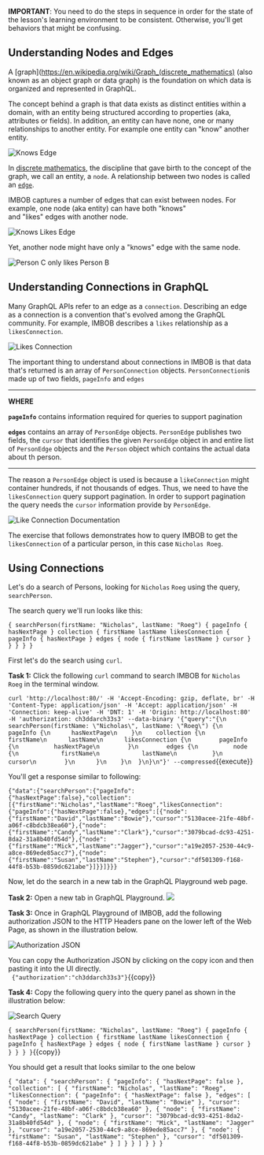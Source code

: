 **IMPORTANT**: You need to do the steps in sequence in order for the state of the lesson's learning environment to be
consistent. Otherwise, you'll get behaviors that might be confusing.

## Understanding Nodes and Edges


A [graph](https://en.wikipedia.org/wiki/Graph_(discrete_mathematics) (also known as an object graph or data graph) is
the foundation on which data is organized and represented in GraphQL. 

The concept behind a graph is that data exists as distinct entities within a domain, with an entity being
structured according to properties (aka, attributes or fields). In addition, an entity can have none, one or 
many relationships to another entity. For example one entity can "know" another entity.

![Knows Edge](https://raw.githubusercontent.com/reselbob/katacoda-scenarios/master/understanding-graphql-using-imbob/images/knows-edge.png)


In [discrete mathematics](https://en.wikipedia.org/wiki/Discrete_mathematics), the discipline that gave birth to the concept of
the graph, we call an entity, a `node`. A relationship between two nodes is called an [`edge`](https://en.wikipedia.org/wiki/File:Undirected.svg).

IMBOB captures a number of edges that can exist between nodes. For example, one node (aka entity) can have both "knows"  
and "likes" edges with another node.
                                                               
![Knows Likes Edge](https://raw.githubusercontent.com/reselbob/katacoda-scenarios/master/understanding-graphql-using-imbob/images/likes-knows-edge.png)
 
Yet, another node might have only a "knows" edge with the same node.

![Person C only likes Person B](https://raw.githubusercontent.com/reselbob/katacoda-scenarios/master/understanding-graphql-using-imbob/images/person-c-likes-only.png)

## Understanding Connections in GraphQL

Many GraphQL APIs refer to an edge as a `connection`. Describing an edge as a connection is a convention that's evolved
among the GraphQL community. For example,  IMBOB describes a `likes` relationship as a `likesConnection`.

![Likes Connection](https://raw.githubusercontent.com/reselbob/katacoda-scenarios/master/understanding-graphql-using-imbob/images/likesConnection.png)


The important thing to understand about connections in IMBOB is that data that's returned is an array of `PersonConnection`
objects. `PersonConnection`is made up of two fields, `pageInfo` and `edges`

------

**WHERE**

**`pageInfo`** contains information required for queries to support pagination

**`edges`** contains an array of `PersonEdge` objects. `PersonEdge` publishes two fields, the `cursor` that identifies
the given `PersonEdge` object in and entire list of `PersonEdge` objects  and the `Person` object which contains the actual
data about th person. 

------

The reason a `PersonEdge` object is used is because a `likeConnection` might container hundreds, if not thousands
of edges. Thus, we need to have the `likesConnection` query support pagination. In order to support pagination
the query needs the `cursor` information provide by `PersonEdge`.

![Like Connection Documentation](https://raw.githubusercontent.com/reselbob/katacoda-scenarios/master/understanding-graphql-using-imbob/images/likes-collection-doc.png)



The exercise that follows demonstrates how to query IMBOB to get the `likesConnection` of a particular person, in this case
`Nicholas Roeg`.

## Using Connections

Let's do a search of Persons, looking for `Nicholas` `Roeg` using the query, `searchPerson`.

The search query we'll run looks like this:

`
{
  searchPerson(firstName: "Nicholas", lastName: "Roeg") {
    pageInfo {
      hasNextPage
    }
    collection {
      firstName
      lastName
      likesConnection {
        pageInfo {
          hasNextPage
        }
        edges {
          node {
            firstName
            lastName
          }
          cursor
        }
      }
    }
  }
}
`



First let's do the search using `curl`.

**Task 1:** Click the following `curl` command to search IMBOB for `Nicholas` `Roeg` in the terminal window.

`
curl 'http://localhost:80/' -H 'Accept-Encoding: gzip, deflate, br' -H 'Content-Type: application/json' -H 'Accept: application/json' -H 'Connection: keep-alive' -H 'DNT: 1' -H 'Origin: http://localhost:80' -H 'authorization: ch3ddarch33s3' --data-binary '{"query":"{\n  searchPerson(firstName: \"Nicholas\", lastName: \"Roeg\") {\n    pageInfo {\n      hasNextPage\n    }\n    collection {\n      firstName\n      lastName\n      likesConnection {\n        pageInfo {\n          hasNextPage\n        }\n        edges {\n          node {\n            firstName\n            lastName\n          }\n          cursor\n        }\n      }\n    }\n  }\n}\n"}' --compressed
`{{execute}}

You'll get a response similar to following:

`
{"data":{"searchPerson":{"pageInfo":{"hasNextPage":false},"collection":[{"firstName":"Nicholas","lastName":"Roeg","likesConnection":{"pageInfo":{"hasNextPage":false},"edges":[{"node":{"firstName":"David","lastName":"Bowie"},"cursor":"5130acee-21fe-48bf-a06f-c8bdcb38ea60"},{"node":{"firstName":"Candy","lastName":"Clark"},"cursor":"3079bcad-dc93-4251-8da2-31a8b40fd54d"},{"node":{"firstName":"Mick","lastName":"Jagger"},"cursor":"a19e2057-2530-44c9-a8ce-869ede85acc7"},{"node":{"firstName":"Susan","lastName":"Stephen"},"cursor":"df501309-f168-44f8-b53b-0859dc621abe"}]}}]}}}
`

Now, let do the search in a new tab in the GraphQL Playground web page.
 
**Task 2:** Open a new tab in GraphQL Playground.
![](https://raw.githubusercontent.com/reselbob/katacoda-scenarios/master/understanding-graphql-using-imbob/images/new-tab-button.png)

**Task 3:** Once in GraphQL Playground of IMBOB, add the following authorization JSON to the HTTP Headers
pane on the lower left of the Web Page, as shown in the illustration below.

![Authorization JSON](https://raw.githubusercontent.com/reselbob/katacoda-scenarios/master/understanding-graphql-using-imbob/images/graphql-authorization-only.png)
  
  
You can copy the Authorization JSON by clicking on the copy icon and then pasting it into the UI directly.            
`
{"authorization":"ch3ddarch33s3"}`{{copy}}



**Task 4:** Copy the following query into the query panel as shown in the illustration below:

![Search Query](https://raw.githubusercontent.com/reselbob/katacoda-scenarios/master/understanding-graphql-using-imbob/images/graphql-search-query.png)

`
{
  searchPerson(firstName: "Nicholas", lastName: "Roeg") {
    pageInfo {
      hasNextPage
    }
    collection {
      firstName
      lastName
      likesConnection {
        pageInfo {
          hasNextPage
        }
        edges {
          node {
            firstName
            lastName
          }
          cursor
        }
      }
    }
  }
}
`{{copy}}

You should get a result that looks similar to the one below

`
{
  "data": {
    "searchPerson": {
      "pageInfo": {
        "hasNextPage": false
      },
      "collection": [
        {
          "firstName": "Nicholas",
          "lastName": "Roeg",
          "likesConnection": {
            "pageInfo": {
              "hasNextPage": false
            },
            "edges": [
              {
                "node": {
                  "firstName": "David",
                  "lastName": "Bowie"
                },
                "cursor": "5130acee-21fe-48bf-a06f-c8bdcb38ea60"
              },
              {
                "node": {
                  "firstName": "Candy",
                  "lastName": "Clark"
                },
                "cursor": "3079bcad-dc93-4251-8da2-31a8b40fd54d"
              },
              {
                "node": {
                  "firstName": "Mick",
                  "lastName": "Jagger"
                },
                "cursor": "a19e2057-2530-44c9-a8ce-869ede85acc7"
              },
              {
                "node": {
                  "firstName": "Susan",
                  "lastName": "Stephen"
                },
                "cursor": "df501309-f168-44f8-b53b-0859dc621abe"
              }
            ]
          }
        }
      ]
    }
  }
}
`

